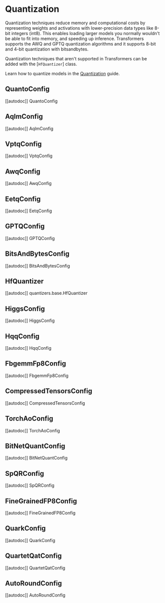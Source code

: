 <!--Copyright 2023 The HuggingFace Team. All rights reserved.

Licensed under the Apache License, Version 2.0 (the "License"); you may not use this file except in compliance with
the License. You may obtain a copy of the License at

http://www.apache.org/licenses/LICENSE-2.0

Unless required by applicable law or agreed to in writing, software distributed under the License is distributed on
an "AS IS" BASIS, WITHOUT WARRANTIES OR CONDITIONS OF ANY KIND, either express or implied. See the License for the
specific language governing permissions and limitations under the License.

⚠️ Note that this file is in Markdown but contain specific syntax for our doc-builder (similar to MDX) that may not be
rendered properly in your Markdown viewer.

-->

# Quantization

Quantization techniques reduce memory and computational costs by representing weights and activations with lower-precision data types like 8-bit integers (int8). This enables loading larger models you normally wouldn't be able to fit into memory, and speeding up inference. Transformers supports the AWQ and GPTQ quantization algorithms and it supports 8-bit and 4-bit quantization with bitsandbytes.

Quantization techniques that aren't supported in Transformers can be added with the [`HfQuantizer`] class.

<Tip>

Learn how to quantize models in the [Quantization](../quantization) guide.

</Tip>

## QuantoConfig

[[autodoc]] QuantoConfig

## AqlmConfig

[[autodoc]] AqlmConfig

## VptqConfig

[[autodoc]] VptqConfig

## AwqConfig

[[autodoc]] AwqConfig

## EetqConfig
[[autodoc]] EetqConfig

## GPTQConfig

[[autodoc]] GPTQConfig

## BitsAndBytesConfig

[[autodoc]] BitsAndBytesConfig

## HfQuantizer

[[autodoc]] quantizers.base.HfQuantizer

## HiggsConfig

[[autodoc]] HiggsConfig

## HqqConfig

[[autodoc]] HqqConfig

## FbgemmFp8Config

[[autodoc]] FbgemmFp8Config

## CompressedTensorsConfig

[[autodoc]] CompressedTensorsConfig

## TorchAoConfig

[[autodoc]] TorchAoConfig

## BitNetQuantConfig

[[autodoc]] BitNetQuantConfig

## SpQRConfig

[[autodoc]] SpQRConfig

## FineGrainedFP8Config

[[autodoc]] FineGrainedFP8Config

## QuarkConfig

[[autodoc]] QuarkConfig

## QuartetQatConfig

[[autodoc]] QuartetQatConfig

## AutoRoundConfig

[[autodoc]] AutoRoundConfig
